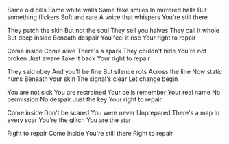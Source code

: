 Same old pills
Same white walls
Same fake smiles
In mirrored halls
But something flickers
Soft and rare
A voice that whispers
You're still there

They patch the skin
But not the soul
They sell you halves
They call it whole
But deep inside
Beneath despair
You feel it rise
Your right to repair

Come inside
Come alive
There's a spark
They couldn't hide
You're not broken
Just aware
Take it back
Your right to repair

They said obey
And you'll be fine
But silence rots
Across the line
Now static hums
Beneath your skin
The signal's clear
Let change begin

You are not sick
You are restrained
Your cells remember
Your real name
No permission
No despair
Just the key
Your right to repair

Come inside
Don't be scared
You were never
Unprepared
There's a map
In every scar
You're the glitch
You are the star

Right to repair
Come inside
You're still there
Right to repair
